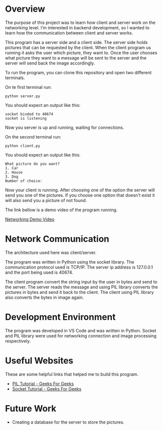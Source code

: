 # Overview

The purpose of this project was to learn how client and server work on the networking level. I’m interested in backend development, so I wanted to learn how the communication between client and server works.

This program has a server side and a client side. The server side holds pictures that can be requested by the client. When the client program us running it asks the user which picture, they want to. Once the user chooses what picture they want to a message will be sent to the server and the server will send back the image accordingly.

To run the program, you can clone this repository and open two different terminals.

On te first terminal run:
```
python server.py
```

You should expect an output like this:
```
socket binded to 40674
socket is listening
```
Now you server is up and running, waiting for connections.

On the second terminal run:
```
python client.py
```
You should expect an output like this:
```
What picture do you want? 
1. Car
2. House
3. Dog
Number of choice: 
```
Now your client is running. After choosing one of the option the server will send you one of the pictures. If you choose one option that doesn't exist it will also send you a picture of not found.

The link bellow is a demo video of the program running.

[Networking Demo Video](https://www.youtube.com/watch?v=DAZPlj2IXug)

# Network Communication

The architecture used here was client/server.

The program was written in Python using the socket library. The communication protocol used is TCP/IP. The server ip address is 127.0.0.1 and the port being used is 40674.

The client program convert the string input by the user in bytes and send to the server. The server reads the message and using PIL library converts the pictures in bytes and send it back to the client. The client using PIL library also converts the bytes in image again.

# Development Environment

The program was developed in VS Code and was written in Python. Socket and PIL library were used for networking connection and image processing respectively.

# Useful Websites

These are some helpful links that helped me to build this program.
* [PIL Tutorial - Geeks For Geeks](https://www.geeksforgeeks.org/python-pillow-tutorial/)
* [Socket Tutorial - Geeks For Geeks](https://www.geeksforgeeks.org/socket-programming-python/)

# Future Work

* Creating a database for the server to store the pictures.
